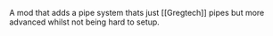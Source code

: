 A mod that adds a pipe system thats just [[Gregtech]] pipes but more advanced whilst not being hard to setup.